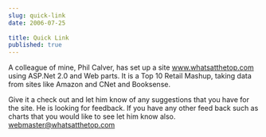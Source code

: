 ```yaml
---
slug: quick-link
date: 2006-07-25
 
title: Quick Link
published: true
---
```

A colleague of mine, Phil Calver, has set up a site <a href="http://www.whatsatthetop.com">www.whatsatthetop.com</a> using ASP.Net 2.0 and Web parts.  It is a Top 10 Retail Mashup, taking data from sites like Amazon and CNet and Booksense.<p />Give it a check out and let him know of any suggestions that you have for the site.  He is looking for feedback.  If you have any other feed back such as charts that you would like to see let him know also.  <a href="mailto:webmaster@whatsatthetop.com">webmaster@whatsatthetop.com</a><div class="blogger-post-footer"><img class="posterous_download_image" src="https://blogger.googleusercontent.com/tracker/8109338-115383468667308500?l=www.kinlan.co.uk%2Findex.html" height="1" alt="" width="1" /></div>

